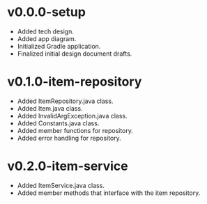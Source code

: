 # v0.0.0-setup
- Added tech design.
- Added app diagram.
- Initialized Gradle application.
- Finalized initial design document drafts.

# v0.1.0-item-repository
- Added ItemRepository.java class.
- Added Item.java class.
- Added InvalidArgException.java class.
- Added Constants.java class.
- Added member functions for repository.
- Added error handling for repository.

# v0.2.0-item-service
- Added ItemService.java class.
- Added member methods that interface with the item repository.